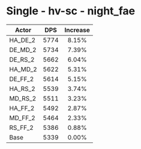 # Single - hv-sc - night_fae
| Actor | DPS | Increase |
|---|:---:|:---:|
|HA_DE_2|5774|8.15%|
|DE_MD_2|5734|7.39%|
|DE_RS_2|5662|6.04%|
|HA_MD_2|5622|5.31%|
|DE_FF_2|5614|5.15%|
|HA_RS_2|5539|3.74%|
|MD_RS_2|5511|3.23%|
|HA_FF_2|5492|2.87%|
|MD_FF_2|5464|2.33%|
|RS_FF_2|5386|0.88%|
|Base|5339|0.00%|
